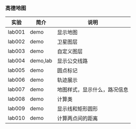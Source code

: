 ### 高德地图

|实验|简介|说明|
|---|---|---|
|lab001|demo|显示地图|
|lab002|demo|卫星图层|
|lab003|demo|自定义图层|
|lab004|demo,lab|显示公交线路|
|lab005|demo|圆点标记|
|lab006|demo|轨迹展示|
|lab007|demo|地图样式，显示什么，路况信息|
|lab008|demo|计算类|
|lab009|demo|显示线和矩形圆形|
|lab010|demo|计算两点间的距离|